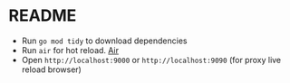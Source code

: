# README

- Run `go mod tidy` to download dependencies
- Run `air` for hot reload. [Air](https://github.com/air-verse/air)
- Open `http://localhost:9000` or `http://localhost:9090` (for proxy live reload browser) 
